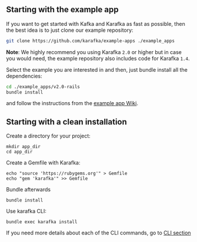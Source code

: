 ## Starting with the example app

If you want to get started with Kafka and Karafka as fast as possible, then the best idea is to just clone our example repository:

```bash
git clone https://github.com/karafka/example-apps ./example_apps
```

**Note**: We highly recommend you using Karafka `2.0` or higher but in case you would need, the example repository also includes code for Karafka `1.4`.

Select the example you are interested in and then, just bundle install all the dependencies:

```bash
cd ./example_apps/v2.0-rails
bundle install
```

and follow the instructions from the [example app Wiki](https://github.com/karafka/example-apps/blob/master/README.md).

## Starting with a clean installation

Create a directory for your project:

```
mkdir app_dir
cd app_dir
```

Create a Gemfile with Karafka:
```
echo "source 'https://rubygems.org'" > Gemfile
echo "gem 'karafka'" >> Gemfile
```
Bundle afterwards
```
bundle install
```
Use karafka CLI:
```
bundle exec karafka install
```

If you need more details about each of the CLI commands, go to [CLI section](https://github.com/karafka/karafka/wiki/CLI)
